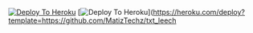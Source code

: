 [![Deploy To Heroku](https://www.herokucdn.com/deploy/button.svg)](https://heroku.com/deploy?template=https://github.com/MatizTechz/1)
[![Deploy To Heroku](https://www.herokucdn.com/deploy/button.svg)](https://heroku.com/deploy?template=https://github.com/MatizTechz/txt_leech
